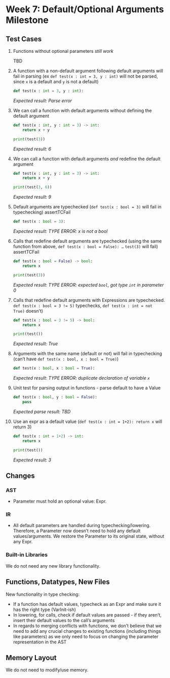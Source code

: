 # Week 7: Default/Optional Arguments Milestone

## Test Cases

1. Functions without optional parameters _still work_

   TBD

2. A function with a non-default argument following default arguments will fail in parsing (ex `def test(x : int = 3, y : int)` will not be parsed, since `x` is a default and `y` is not a default)

   ```python
   def test(x : int = 3, y : int):
   ```

   _Expected result: Parse error_

3. We can call a function with default arguments without defining the default argument

   ```python
   def test(x : int, y : int = 3) -> int:
       return x + y

   print(test(3))
   ```

   _Expected result: 6_

4. We can call a function with default arguments _and_ redefine the default argument

   ```python
   def test(x : int, y : int = 3) -> int:
       return x + y

   print(test(3, 6))
   ```

   _Expected result: 9_

5. Default arguments are typechecked (`def test(x : bool = 3)` will fail in typechecking) assertTCFail

   ```python
   def test(x : bool = 3):
   ```

   _Expected result: TYPE ERROR: x is not a bool_

6. Calls that redefine default arguments are typechecked (using the same function from above, `def test(x : bool = False): …` `test(3)` will fail) assertTCFail

   ```python
   def test(x : bool = False) -> bool:
       return x

   print(test(3))
   ```

   _Expected result: TYPE ERROR: expected `bool`, got type `int` in parameter 0_

7. Calls that redefine default arguments with Expressions are typechecked. `def test(x : bool = 3 != 5)` typechecks, `def test(x : int = not True)` doesn’t)

   ```python
   def test(x : bool = 3 != 5) -> bool:
       return x

   print(test())
   ```

   _Expected result: True_

8. Arguments with the same name (default or not) will fail in typechecking (can’t have `def test(x : bool, x : bool = True)`)

   ```python
   def test(x : bool, x : bool = True):
   ```

   _Expected result: TYPE ERROR: duplicate declaration of variable `x`_

9. Unit test for parsing output in functions - parse default to have a Value

   ```python
   def test(x : bool, y : bool = False):
       pass
   ```

   _Expected parse result: TBD_

10. Use an expr as a default value (`def test(x : int = 1+2): return x` will return 3)

    ```python
    def test(x : int = 1+2) -> int:
        return x

    print(test())
    ```

    _Expected result: 3_

## Changes

### AST

- Parameter must hold an optional value: Expr.

### IR

- All default parameters are handled during typechecking/lowering. Therefore, a Parameter now doesn’t need to hold any default values/arguments. We restore the Parameter to its original state, without any Expr.

### Built-in Libraries

We do not need any new library functionality.

## Functions, Datatypes, New Files

New functionality in type checking:

- If a function has default values, typecheck as an Expr and make sure it has the right type (VarInit-ish)
- In lowering, for calls, check if default values are passed - if they aren’t, insert their default values to the call’s arguments
- In regards to merging conflicts with functions, we don't believe that we need to add any crucial changes to existing functions (including things like parameters) as we only need to focus on changing the parameter representation in the AST

## Memory Layout

We do not need to modify/use memory.
